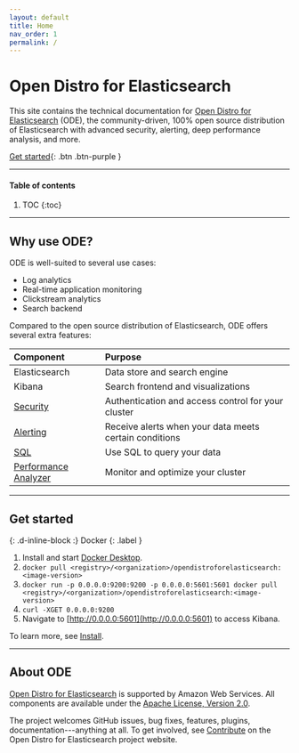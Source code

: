```yaml
---
layout: default
title: Home
nav_order: 1
permalink: /
---
```


# Open Distro for Elasticsearch

This site contains the technical documentation for [Open Distro for Elasticsearch](http://example.com) (ODE), the community-driven, 100% open source distribution of Elasticsearch with advanced security, alerting, deep performance analysis, and more.

[Get started](#get-started){: .btn .btn-purple }


---

#### Table of contents
1. TOC
{:toc}


---

## Why use ODE?

ODE is well-suited to several use cases:

* Log analytics
* Real-time application monitoring
* Clickstream analytics
* Search backend

Compared to the open source distribution of Elasticsearch, ODE offers several extra features:

Component | Purpose
:--- | :---
Elasticsearch | Data store and search engine
Kibana | Search frontend and visualizations
[Security](docs/security) | Authentication and access control for your cluster
[Alerting](docs/alerting) | Receive alerts when your data meets certain conditions
[SQL](docs/sql) | Use SQL to query your data
[Performance Analyzer](docs/pa) | Monitor and optimize your cluster


---

## Get started
{: .d-inline-block :}
Docker
{: .label }

1. Install and start [Docker Desktop](https://www.docker.com/products/docker-desktop).
1. `docker pull <registry>/<organization>/opendistroforelasticsearch:<image-version>`
1. `docker run -p 0.0.0.0:9200:9200 -p 0.0.0.0:5601:5601 docker pull <registry>/<organization>/opendistroforelasticsearch:<image-version>`
1. `curl -XGET 0.0.0.0:9200`
1. Navigate to [http://0.0.0.0:5601](http://0.0.0.0:5601) to access Kibana.

To learn more, see [Install](docs/install).


---

## About ODE

[Open Distro for Elasticsearch](http://example.com) is supported by Amazon Web Services. All components are available under the [Apache License, Version 2.0](https://www.apache.org/licenses/LICENSE-2.0.html).

The project welcomes GitHub issues, bug fixes, features, plugins, documentation---anything at all. To get involved, see [Contribute](http://example.com/contribute) on the Open Distro for Elasticsearch project website.
